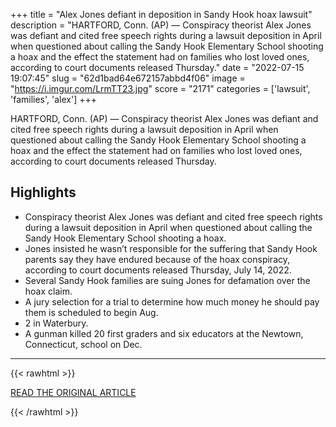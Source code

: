 +++
title = "Alex Jones defiant in deposition in Sandy Hook hoax lawsuit"
description = "HARTFORD, Conn. (AP) — Conspiracy theorist Alex Jones was defiant and cited free speech rights during a lawsuit deposition in April when questioned about calling the Sandy Hook Elementary School shooting a hoax and the effect the statement had on families who lost loved ones, according to court documents released Thursday."
date = "2022-07-15 19:07:45"
slug = "62d1bad64e672157abbd4f06"
image = "https://i.imgur.com/LrmTT23.jpg"
score = "2171"
categories = ['lawsuit', 'families', 'alex']
+++

HARTFORD, Conn. (AP) — Conspiracy theorist Alex Jones was defiant and cited free speech rights during a lawsuit deposition in April when questioned about calling the Sandy Hook Elementary School shooting a hoax and the effect the statement had on families who lost loved ones, according to court documents released Thursday.

## Highlights

- Conspiracy theorist Alex Jones was defiant and cited free speech rights during a lawsuit deposition in April when questioned about calling the Sandy Hook Elementary School shooting a hoax.
- Jones insisted he wasn’t responsible for the suffering that Sandy Hook parents say they have endured because of the hoax conspiracy, according to court documents released Thursday, July 14, 2022.
- Several Sandy Hook families are suing Jones for defamation over the hoax claim.
- A jury selection for a trial to determine how much money he should pay them is scheduled to begin Aug.
- 2 in Waterbury.
- A gunman killed 20 first graders and six educators at the Newtown, Connecticut, school on Dec.

---

{{< rawhtml >}}
  <p class="article-category">
    <a target="_blank" href="https://apnews.com/article/shootings-lawsuits-school-connecticut-53206d2fc79e91b85cf1188098944a0e">READ THE ORIGINAL ARTICLE</a>
  </p>
{{< /rawhtml >}}
